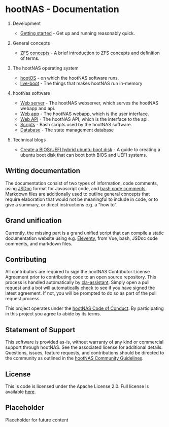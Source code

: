 # hootNAS - Documentation

1. Development
    - [Getting started](/documentation/getstarted.md) - Get up and running 
    reasonably quick.

2. General concepts
    - [ZFS concepts](./zfs-concepts.md) - A brief introduction to ZFS concepts 
    and definition of terms.

3. The hootNAS operating system
    - [hootOS](/hoot-os/README.md) - on which the hootNAS software runs.
    - [live-boot](/live-boot/README.md) - The things that makes hootNAS run 
    in-memory

4. hootNas software
    - [Web server](/webserver/README.md) - The hootNAS webserver, which serves 
    the hootNAS webapp and api.
    - [Web app](/webapp/README.md) - The hootNAS webapp, which is the user 
    interface.
    - [Web API](/webapi/README.md) - The hootNAS API, which is the interface 
    to the api.
    - [Scripts](/scripts/README.md) - Bash scripts used by the
    hootNAS software.
    - [Database](/db/README.md) - The state management database

5. Technical blogs
    - [Create a BIOS/UEFI hybrid ubuntu boot disk](./tech/create-bios-uefi-hybrid-boot-disk.md) - A guide to creating a ubuntu boot disk that can boot both BIOS and UEFI systems.

## Writing documentation

The documentation consist of two types of information, 
code comments, using [JSDoc](https://jsdoc.app/index.html) format for 
Javascript code, and 
[bash code comments](https://www.shell-tips.com/bash/comments/). Markdown 
files are additionally used to outline general concepts that require 
elaboration that would not be meaningful to include in code, or to give a 
summary, or direct instructions e.g. a "how to".

## Grand unification

Currently, the missing part is a grand unified script that can compile a static 
documentation website using e.g. [Eleventy](https://www.11ty.dev/), from Vue, 
bash, JSDoc code comments, and markdown files.

## Contributing

All contributors are required to sign the hootNAS Contributor 
License Agreement prior to contributing code to an open source repository. This 
process is handled automatically by [cla-assistant](https://cla-assistant.io/). 
Simply open a pull request and a bot will automatically check to see if you 
have signed the latest agreement. If not, you will be prompted to do so as part 
of the pull request process. 

This project operates under the [hootNAS Code of Conduct](#placeholder). By 
participating in this project you agree to abide by its terms. 

## Statement of Support

This software is provided as-is, without warranty of any kind or commercial 
support through hootNAS. See the associated license for additional details. 
Questions, issues, feature requests, and contributions should be directed to 
the community as outlined in the [hootNAS Community 
Guidelines](#placeholder).

## License

This is code is licensed under the Apache License 2.0. Full license is 
available [here](../LICENSE).

## Placeholder

Placeholder for future content

